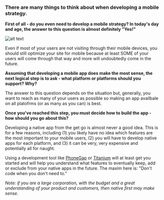 ### There are many things to think about when developing a mobile strategy.

**First of all - do you even need to develop a mobile strategy? In today's day and age, the answer to this question is almost definitely "Yes!"**

![alt text](http://blog.markerly.com/wp-content/uploads/2013/04/memes5_03.png)

Even if most of your users are not visiting through their mobile devices, you should still optimize your site for mobile because at least SOME of your users will come through that way and more will undoubtedly come in the future.

**Assuming that developing a mobile app does make the most sense, the next logical step is to ask - what platform or platforms should you support? Why?**

The answer to this question depends on the situation but, generally, you want to reach as many of your users as possible so making an app availbale on all platofrms (or as many as you can) is best.

**Once you've reached this step, you must decide how to build the app - how should you go about this?**

Developing a native app from the get go is almost never a good idea. This is for a few reasons, including (1) you likely have no idea which features are the most important to your mobile users, (2) you will have to develop native apps for each platform, and (3) it can be very, very expensive and potentially all for naught.

Using a development tool like [PhoneGap](http://www.phonegap.com) or [Titanium](http://www.appcelerator.com/titanium/) will at least get you started and will help you understand what features to eventually keep, add or exclude from your native apps in the future. The maxim here is: "Don't code when you don't need to."

 *Note: if you are a large corporation, with the budget and a great understanding of your product and customers, then native first may make sense.*



